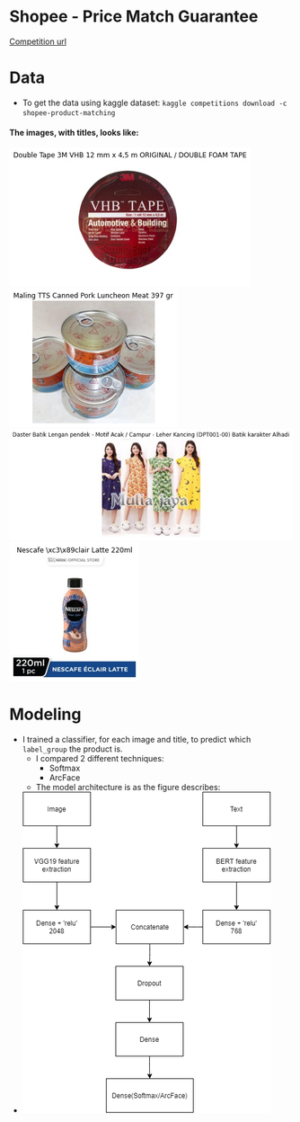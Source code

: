 # Shopee - Price Match Guarantee
[Competition url](https://www.kaggle.com/c/shopee-product-matching)

# Data
+ To get the data using kaggle dataset: `kaggle competitions download -c shopee-product-matching`

#### The images, with titles, looks like:

![image1](images/image1.jpg?raw=true)
![image2](images/image2.jpg?raw=true)
![image3](images/image3.jpg?raw=true)
![image4](images/image4.jpg?raw=true)

# Modeling
+ I trained a classifier, for each image and title, to predict which `label_group` the product is.
  + I compared 2 different techniques:
    + Softmax
    + ArcFace
  + The model architecture is as the figure describes:
+ ![Architecture](images/architecture.png?raw=true)

